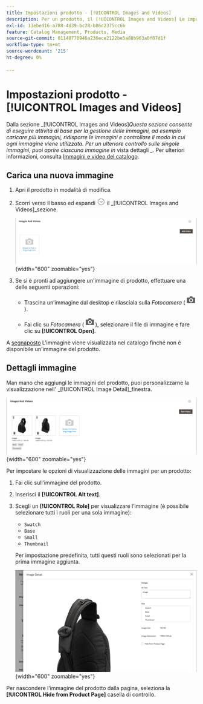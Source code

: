 ```yaml
---
title: Impostazioni prodotto - [!UICONTROL Images and Videos]
description: Per un prodotto, il [!UICONTROL Images and Videos] Le impostazioni determinano il modo in cui ogni immagine o video viene utilizzato per l’elenco dei prodotti.
exl-id: 13ebed16-a788-4d39-bc28-b86c2375cc6b
feature: Catalog Management, Products, Media
source-git-commit: 01148770946a236ece2122be5a88b963a0f07d1f
workflow-type: tm+mt
source-wordcount: '215'
ht-degree: 0%

---
```


# Impostazioni prodotto - [!UICONTROL Images and Videos]

Dalla sezione _[!UICONTROL Images and Videos]_Questa sezione consente di eseguire attività di base per la gestione delle immagini, ad esempio caricare più immagini, ridisporre le immagini e controllare il modo in cui ogni immagine viene utilizzata. Per un ulteriore controllo sulle singole immagini, puoi aprire ciascuna immagine in_ vista dettagli _. Per ulteriori informazioni, consulta [Immagini e video del catalogo](catalog-images-video.md).

## Carica una nuova immagine

1. Apri il prodotto in modalità di modifica.

1. Scorri verso il basso ed espandi ![Selettore di espansione](../assets/icon-display-expand.png) il _[!UICONTROL Images and Videos]_sezione.

   ![Immagini e video](./assets/product-simple-images-videos.png){width="600" zoomable="yes"}

1. Se si è pronti ad aggiungere un&#39;immagine di prodotto, effettuare una delle seguenti operazioni:

   - Trascina un’immagine dal desktop e rilasciala sulla _Fotocamera_ (![Icona fotocamera](../assets/icon-camera.png)).

   - Fai clic su _Fotocamera_ (![Icona fotocamera](../assets/icon-camera.png)), selezionare il file di immagine e fare clic su **[!UICONTROL Open]**.

A [segnaposto](product-image-config.md#image-placeholders) L&#39;immagine viene visualizzata nel catalogo finché non è disponibile un&#39;immagine del prodotto.

## Dettagli immagine

Man mano che aggiungi le immagini del prodotto, puoi personalizzarne la visualizzazione nell&#39; _[!UICONTROL Image Detail]_finestra.

![Immagini del prodotto](./assets/image-video.png){width="600" zoomable="yes"}

Per impostare le opzioni di visualizzazione delle immagini per un prodotto:

1. Fai clic sull’immagine del prodotto.

1. Inserisci il **[!UICONTROL Alt text]**.

1. Scegli un **[!UICONTROL Role]** per visualizzare l’immagine (è possibile selezionare tutti i ruoli per una sola immagine):

   - `Swatch`
   - `Base`
   - `Small`
   - `Thumbnail`

   Per impostazione predefinita, tutti questi ruoli sono selezionati per la prima immagine aggiunta.

   ![Dettagli immagine](./assets/product-image-details.png){width="600" zoomable="yes"}

Per nascondere l’immagine del prodotto dalla pagina, seleziona la **[!UICONTROL Hide from Product Page]** casella di controllo.
